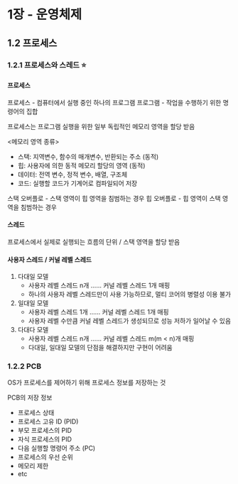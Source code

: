 # 1장 - 운영체제

## 1.2 프로세스

### 1.2.1 프로세스와 스레드 ⭐

#### 프로세스

프로세스 - 컴퓨터에서 실행 중인 하나의 프로그램
프로그램 - 작업을 수행하기 위한 명령어의 집합

프로세스는 프로그램 실행을 위한 일부 독립적인 메모리 영역을 할당 받음

<메모리 영역 종류>

* 스택: 지역변수, 함수의 매개변수, 반환되는 주소  (동적)
* 힙: 사용자에 의한 동적 메모리 할당의 영역       (동적)
* 데이터: 전역 변수, 정적 변수, 배열, 구조체
* 코드: 실행할 코드가 기계어로 컴파일되어 저장

스택 오버플로 - 스택 영역이 힙 영역을 침범하는 경우
힙 오버플로 - 힙 영역이 스택 영역을 침범하는 경우

#### 스레드

프로세스에서 실제로 실행되는 흐름의 단위 / 스택 영역을 할당 받음

#### 사용자 스레드 / 커널 레벨 스레드

1. 다대일 모델
   * 사용자 레벨 스레드 n개 ...... 커널 레벨 스레드 1개 매핑
   * 하나의 사용자 레벨 스레드만이 사용 가능하므로, 멀티 코어의 병렬성 이용 불가
2. 일대일 모델
   * 사용자 레벨 스레드 1개 ...... 커널 레벨 스레드 1개 매핑
   * 사용자 레벨 수만큼 커널 레벨 스레드가 생성되므로 성능 저하가 일어날 수 있음
3. 다대다 모델
   * 사용자 레벨 스레드 n개 ...... 커널 레벨 스레드 m(m < n)개 매핑
   * 다대일, 일대일 모델의 단점을 해결하지만 구현이 어려움

### 1.2.2 PCB

OS가 프로세스를 제어하기 위해 프로세스 정보를 저장하는 것

PCB의 저장 정보

* 프로세스 상태
* 프로세스 고유 ID (PID)
* 부모 프로세스의 PID
* 자식 프로세스의 PID
* 다음 실행할 명령어 주소 (PC)
* 프로세스의 우선 순위
* 메모리 제한
* etc
